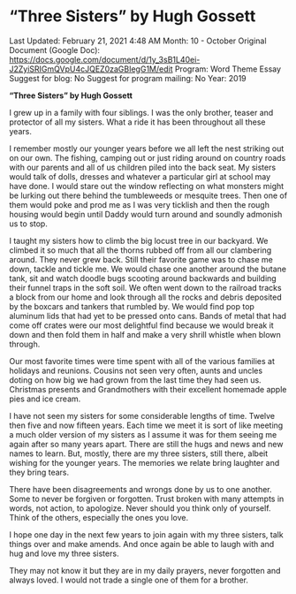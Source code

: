 # “Three Sisters” by Hugh Gossett

Last Updated: February 21, 2021 4:48 AM
Month: 10 - October
Original Document (Google Doc): https://docs.google.com/document/d/1y_3sB1L40ei-J2ZyiSRIGmQVpU4cJQEZ0zaGBIegG1M/edit
Program: Word Theme Essay
Suggest for blog: No
Suggest for program mailing: No
Year: 2019

**“Three Sisters” by Hugh Gossett**

I grew up in a family with four siblings. I was the only brother, teaser and protector of all my sisters. What a ride it has been throughout all these years.

I remember mostly our younger years before we all left the nest striking out on our own. The fishing, camping out or just riding around on country roads with our parents and all of us children piled into the back seat. My sisters would talk of dolls, dresses and whatever a particular girl at school may have done. I would stare out the window reflecting on what monsters might be lurking out there behind the tumbleweeds or mesquite trees. Then one of them would poke and prod me as I was very ticklish and then the rough housing would begin until Daddy would turn around and soundly admonish us to stop.

I taught my sisters how to climb the big locust tree in our backyard. We climbed it so much that all the thorns rubbed off from all our clambering around. They never grew back. Still their favorite game was to chase me down, tackle and tickle me. We would chase one another around the butane tank, sit and watch doodle bugs scooting around backwards and building their funnel traps in the soft soil. We often went down to the railroad tracks a block from our home and look through all the rocks and debris deposited by the boxcars and tankers that rumbled by. We would find pop top aluminum lids that had yet to be pressed onto cans. Bands of metal that had come off crates were our most delightful find because we would break it down and then fold them in half and make a very shrill whistle when blown through.

Our most favorite times were time spent with all of the various families at holidays and reunions. Cousins not seen very often, aunts and uncles doting on how big we had grown from the last time they had seen us. Christmas presents and Grandmothers with their excellent homemade apple pies and ice cream.

I have not seen my sisters for some considerable lengths of time. Twelve then five and now fifteen years. Each time we meet it is sort of like meeting a much older version of my sisters as I assume it was for them seeing me again after so many years apart. There are still the hugs and news and new names to learn. But, mostly, there are my three sisters, still there, albeit wishing for the younger years. The memories we relate bring laughter and they bring tears.

There have been disagreements and wrongs done by us to one another. Some to never be forgiven or forgotten. Trust broken with many attempts in words, not action, to apologize. Never should you think only of yourself. Think of the others, especially the ones you love.

I hope one day in the next few years to join again with my three sisters, talk things over and make amends. And once again be able to laugh with and hug and love my three sisters.

They may not know it but they are in my daily prayers, never forgotten and always loved. I would not trade a single one of them for a brother.